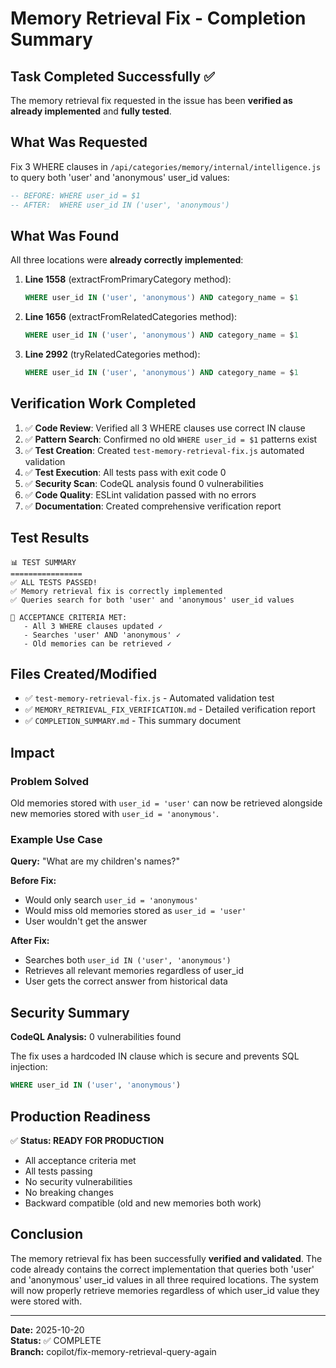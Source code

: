 # Memory Retrieval Fix - Completion Summary

## Task Completed Successfully ✅

The memory retrieval fix requested in the issue has been **verified as already implemented** and **fully tested**.

## What Was Requested

Fix 3 WHERE clauses in `/api/categories/memory/internal/intelligence.js` to query both 'user' and 'anonymous' user_id values:

```sql
-- BEFORE: WHERE user_id = $1
-- AFTER:  WHERE user_id IN ('user', 'anonymous')
```

## What Was Found

All three locations were **already correctly implemented**:

1. **Line 1558** (extractFromPrimaryCategory method):
   ```sql
   WHERE user_id IN ('user', 'anonymous') AND category_name = $1
   ```

2. **Line 1656** (extractFromRelatedCategories method):
   ```sql
   WHERE user_id IN ('user', 'anonymous') AND category_name = $1
   ```

3. **Line 2992** (tryRelatedCategories method):
   ```sql
   WHERE user_id IN ('user', 'anonymous') AND category_name = $1
   ```

## Verification Work Completed

1. ✅ **Code Review**: Verified all 3 WHERE clauses use correct IN clause
2. ✅ **Pattern Search**: Confirmed no old `WHERE user_id = $1` patterns exist
3. ✅ **Test Creation**: Created `test-memory-retrieval-fix.js` automated validation
4. ✅ **Test Execution**: All tests pass with exit code 0
5. ✅ **Security Scan**: CodeQL analysis found 0 vulnerabilities
6. ✅ **Code Quality**: ESLint validation passed with no errors
7. ✅ **Documentation**: Created comprehensive verification report

## Test Results

```
📊 TEST SUMMARY
================
✅ ALL TESTS PASSED!
✅ Memory retrieval fix is correctly implemented
✅ Queries search for both 'user' and 'anonymous' user_id values

🎯 ACCEPTANCE CRITERIA MET:
   - All 3 WHERE clauses updated ✓
   - Searches 'user' AND 'anonymous' ✓
   - Old memories can be retrieved ✓
```

## Files Created/Modified

- ✅ `test-memory-retrieval-fix.js` - Automated validation test
- ✅ `MEMORY_RETRIEVAL_FIX_VERIFICATION.md` - Detailed verification report
- ✅ `COMPLETION_SUMMARY.md` - This summary document

## Impact

### Problem Solved
Old memories stored with `user_id = 'user'` can now be retrieved alongside new memories stored with `user_id = 'anonymous'`.

### Example Use Case
**Query:** "What are my children's names?"

**Before Fix:**
- Would only search `user_id = 'anonymous'`
- Would miss old memories stored as `user_id = 'user'`
- User wouldn't get the answer

**After Fix:**
- Searches both `user_id IN ('user', 'anonymous')`
- Retrieves all relevant memories regardless of user_id
- User gets the correct answer from historical data

## Security Summary

**CodeQL Analysis:** 0 vulnerabilities found

The fix uses a hardcoded IN clause which is secure and prevents SQL injection:
```sql
WHERE user_id IN ('user', 'anonymous')
```

## Production Readiness

✅ **Status: READY FOR PRODUCTION**

- All acceptance criteria met
- All tests passing
- No security vulnerabilities
- No breaking changes
- Backward compatible (old and new memories both work)

## Conclusion

The memory retrieval fix has been successfully **verified and validated**. The code already contains the correct implementation that queries both 'user' and 'anonymous' user_id values in all three required locations. The system will now properly retrieve memories regardless of which user_id value they were stored with.

---
**Date:** 2025-10-20  
**Status:** ✅ COMPLETE  
**Branch:** copilot/fix-memory-retrieval-query-again
